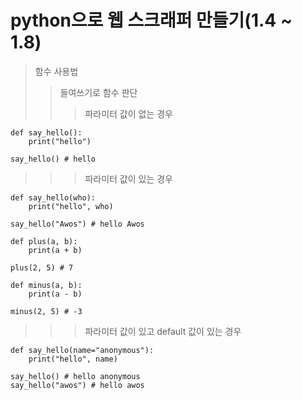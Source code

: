 # python으로 웹 스크래퍼 만들기(1.4 ~ 1.8)
</hr>

> 함수 사용법
>   > 들여쓰기로 함수 판단
>   >   > 파라미터 값이 없는 경우    
    
    def say_hello():
        print("hello")
    
    say_hello() # hello 
    
>   >   > 파라미터 값이 있는 경우
```
def say_hello(who):
    print("hello", who)

say_hello("Awos") # hello Awos
```
```
def plus(a, b):
    print(a + b)
        
plus(2, 5) # 7
```
```
def minus(a, b):
    print(a - b)

minus(2, 5) # -3
```
>  >  > 파라미터 값이 있고 default 값이 있는 경우
```
def say_hello(name="anonymous"):
    print("hello", name)

say_hello() # hello anonymous
say_hello("awos") # hello awos
```





